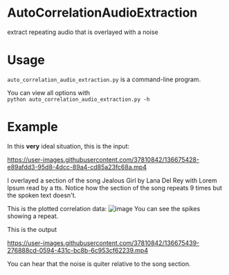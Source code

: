 # AutoCorrelationAudioExtraction
extract repeating audio that is overlayed with a noise

# Usage
`auto_correlation_audio_extraction.py` is a command-line program. 

You can view all options with \
`python auto_correlation_audio_extraction.py -h`
 
# Example
In this **very** ideal situation, this is the input:

https://user-images.githubusercontent.com/37810842/136675428-e89afdd3-95d8-4dcc-89a4-cd85a23fc68a.mp4

I overlayed a section of the song Jealous Girl by Lana Del Rey with Lorem Ipsum read by a tts.
Notice how the section of the song repeats 9 times but the spoken text doesn't.

This is the plotted correlation data:
![image](https://user-images.githubusercontent.com/37810842/136675517-41dc2afd-4f0e-4d58-8981-c46390426329.png)
You can see the spikes showing a repeat.

This is the output

https://user-images.githubusercontent.com/37810842/136675439-276888cd-0594-431c-bc8b-6c953cf62239.mp4

You can hear that the noise is quiter relative to the song section.
